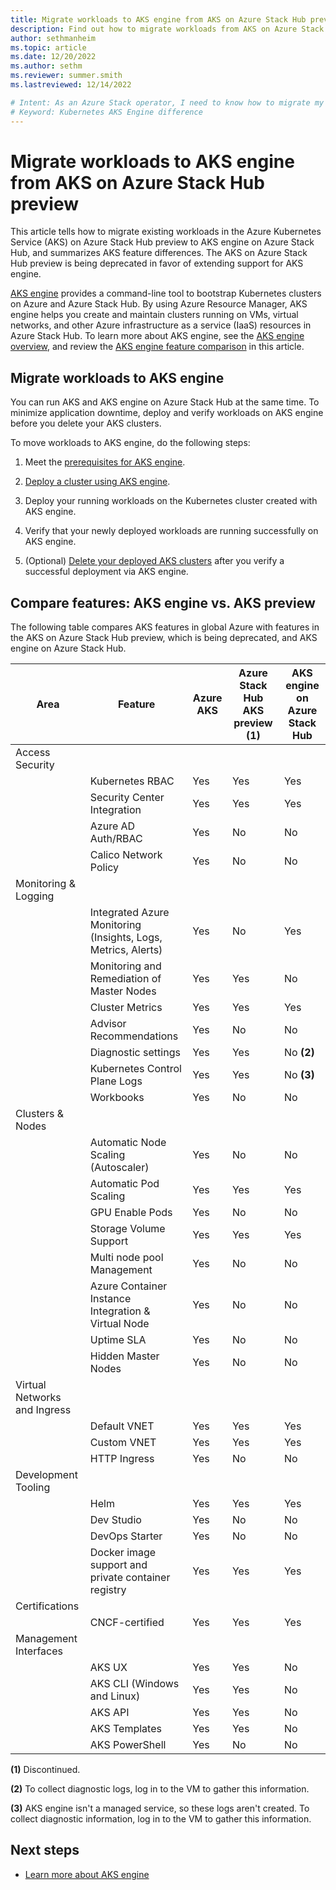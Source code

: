 ```yaml
---
title: Migrate workloads to AKS engine from AKS on Azure Stack Hub preview
description: Find out how to migrate workloads from AKS on Azure Stack Hub to a Kubernetes cluster created in AKS engine. Compare supported Azure Kubernetes Service features.
author: sethmanheim
ms.topic: article
ms.date: 12/20/2022
ms.author: sethm
ms.reviewer: summer.smith
ms.lastreviewed: 12/14/2022

# Intent: As an Azure Stack operator, I need to know how to migrate my existing AKS deployments to Kubernetes clusters created using AKS engine and what to expect after I migrate the applications.
# Keyword: Kubernetes AKS Engine difference
---
```


# Migrate workloads to AKS engine from AKS on Azure Stack Hub preview

This article tells how to migrate existing workloads in the Azure Kubernetes Service (AKS) on Azure Stack Hub preview to AKS engine on Azure Stack Hub, and summarizes AKS feature differences. The AKS on Azure Stack Hub preview is being deprecated in favor of extending support for AKS engine.

[AKS engine](https://github.com/Azure/aks-engine) provides a command-line tool to bootstrap Kubernetes clusters on Azure and Azure Stack Hub. By using Azure Resource Manager, AKS engine helps you create and maintain clusters running on VMs, virtual networks, and other Azure infrastructure as a service (IaaS) resources in Azure Stack Hub. To learn more about AKS engine, see the [AKS engine overview](azure-stack-kubernetes-aks-engine-overview.md), and review the [AKS engine feature comparison](#compare-features-aks-engine-vs-aks-preview) in this article.

## Migrate workloads to AKS engine

You can run AKS and AKS engine on Azure Stack Hub at the same time. To minimize application downtime, deploy and verify workloads on AKS engine before you delete your AKS clusters.

To move workloads to AKS engine, do the following steps:

1. Meet the [prerequisites for AKS engine](azure-stack-kubernetes-aks-engine-set-up.md#prerequisites-for-the-aks-engine).

1. [Deploy a cluster using AKS engine](azure-stack-kubernetes-aks-engine-deploy-cluster.md).

1. Deploy your running workloads on the Kubernetes cluster created with AKS engine.

1. Verify that your newly deployed workloads are running successfully on AKS engine.

1. (Optional) [Delete your deployed AKS clusters](aks-how-to-use-cli.md?view=azs-2206&preserve-view=true&tabs=windows%2Clinuxcon#delete-cluster) after you verify a successful deployment via AKS engine.

## Compare features: AKS engine vs. AKS preview

The following table compares AKS features in global Azure with features in the AKS on Azure Stack Hub preview, which is being deprecated, and AKS engine on Azure Stack Hub.

| Area                         | Feature                                             | Azure AKS | Azure Stack Hub AKS preview **(1)** | AKS engine on Azure Stack Hub |
|------------------------------|-----------------------------------------------------|-----------|-------------------------------|-------------------|
| Access Security              |                                                     |           |                               |                   |
|                              | Kubernetes RBAC                                     | Yes       | Yes                           | Yes               |
|                              | Security Center Integration                         | Yes       | Yes                           | Yes               |  
|                              | Azure AD Auth/RBAC                                  | Yes       | No                            | No                |
|                              | Calico Network Policy                               | Yes       | No                            | No                |
| Monitoring & Logging         |                                                     |           |                               |                   |
|                              | Integrated Azure Monitoring (Insights, Logs, Metrics, Alerts)   | Yes     | No                  | Yes               |
|                              | Monitoring and Remediation of Master Nodes          | Yes       | Yes                           | No                |
|                              | Cluster Metrics                                     | Yes       | Yes                           | Yes               |  
|                              | Advisor Recommendations                             | Yes       | No                            | No                |
|                              | Diagnostic settings                                 | Yes       | Yes                           | No **(2)**        |
|                              | Kubernetes Control Plane Logs                       | Yes       | Yes                           | No **(3)**        |
|                              | Workbooks                                           | Yes       | No                            | No                |
| Clusters & Nodes             |                                                     |           |                               |                   |
|                              | Automatic Node Scaling (Autoscaler)                 | Yes       | No                            | No                |
|                              | Automatic Pod Scaling                               | Yes       | Yes                           | Yes               |
|                              | GPU Enable Pods                                     | Yes       | No                            | No                |
|                              | Storage Volume Support                              | Yes       | Yes                           | Yes               |
|                              | Multi node pool Management                          | Yes       | No                            | No                |
|                              | Azure Container Instance Integration & Virtual Node | Yes       | No                            | No                |
|                              | Uptime SLA                                          | Yes       | No                            | No                |
|                              | Hidden Master Nodes                                 | Yes       | No                            | No                |
| Virtual Networks and Ingress |                                                     |           |                               |                   |
|                              | Default VNET                                        | Yes       | Yes                           | Yes               |
|                              | Custom VNET                                         | Yes       | Yes                           | Yes               |
|                              | HTTP Ingress                                        | Yes       | No                            | No                |
| Development Tooling          |                                                     |           |                               |                   |
|                              | Helm                                                | Yes       | Yes                           | Yes               |
|                              | Dev Studio                                          | Yes       | No                            | No                |
|                              | DevOps Starter                                      | Yes       | No                            | No                |
|                              | Docker image support and private container registry | Yes       | Yes                           | Yes               |
| Certifications               |                                                     |           |                               |                   |
|                              | CNCF-certified                                      | Yes       | Yes                           | Yes               |
| Management Interfaces        |                                                     |           |                               |                   |
|                              | AKS UX                                              | Yes       | Yes                           | No                |
|                              | AKS CLI (Windows and Linux)                         | Yes       | Yes                           | No                |
|                              | AKS API                                             | Yes       | Yes                           | No                |
|                              | AKS Templates                                       | Yes       | Yes                           | No                |
|                              | AKS PowerShell                                      | Yes       | No                            | No                |

**(1)** Discontinued.

**(2)** To collect diagnostic logs, log in to the VM to gather this information.

**(3)** AKS engine isn't a managed service, so these logs aren't created. To collect diagnostic information, log in to the VM to gather this information.

## Next steps

- [Learn more about AKS engine](azure-stack-kubernetes-aks-engine-overview.md)
